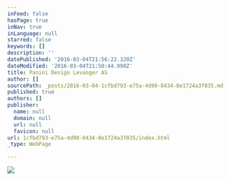 ```yaml
---
inFeed: false
hasPage: true
inNav: true
inLanguage: null
starred: false
keywords: []
description: ''
datePublished: '2016-03-04T21:56:22.320Z'
dateModified: '2016-03-04T21:50:44.990Z'
title: Panini Design Levanger AS
author: []
sourcePath: _posts/2016-03-04-1cfbd793-e75a-4d90-8434-0e1724a3f035.md
published: true
authors: []
publisher:
  name: null
  domain: null
  url: null
  favicon: null
url: 1cfbd793-e75a-4d90-8434-0e1724a3f035/index.html
_type: WebPage

---
```

![](https://the-grid-user-content.s3-us-west-2.amazonaws.com/ef79d27c-9b0d-4066-8177-38fcbea31574.jpg)